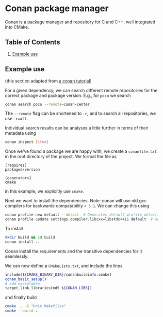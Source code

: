 # Conan package manager

Conan is a package manager and repository for C and C++, well integrated into CMake.

<!--BEGIN TOC-->
## Table of Contents
1. [Example use](#example-use)

<!--END TOC-->

## Example use
(this section adapted from [a conan tutorial](https://docs.conan.io/en/latest/getting_started.html))

For a given dependency, we can search different remote repositories for the correct package and package version. E.g., for `poco` we search
```bash
conan search poco --remote=conan-center
```
The `--remote` flag can be shortened to `-r`, and to search all repositories, we use `-r=all`.

Individual search results can be analyses a little further in terms of their metadata using
```bash
conan inspect [item]
```

Once we've found a package we are happy with, we create a `conanfile.txt` in the root directory of the project. We format the file as
```
[requires]
packages/version

[generators]
cmake
```
in this example, we explicitly use `cmake`.

Next we want to install the dependencies. Note: conan will use old gcc compilers for backwards compatability `< 5.1`. We can change this using
```bash
conan profile new default --detect  # Generates default profile detecting GCC and sets old ABI
conan profile update settings.compiler.libcxx=libstdc++11 default  # Sets libcxx to C++11 ABI
```

To install
```bash
mkdir build && cd build
conan install ..
```

Conan install the requirements and the transitive dependencies for it seamlessly.

We can now define a `CMakeLists.txt`, and include the lines
```bash
include(${CMAKE_BINARY_DIR}/conanbuildinfo.cmake)
conan_basic_setup()
# add executable
target_link_libraries(md5 ${CONAN_LIBS})
```
and finally build
```bash
cmake .. -G "Unix Makefiles"
cmake --build .
```